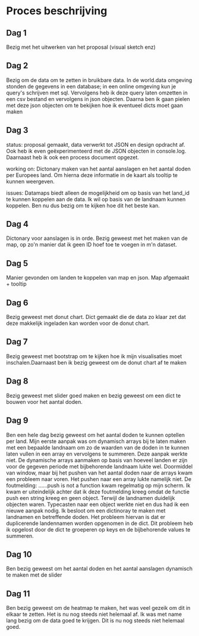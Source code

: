 <h1> Proces beschrijving </h1>

<h2> Dag 1 </h2>

<p> Bezig met het uitwerken van het proposal (visual sketch enz) </p>

<h2> Dag 2 </h2> 
<p> Bezig om de data om te zetten in bruikbare data. In de world.data omgeving stonden de gegevens in een database; in een online omgeving kun je query's schrijven met sql. Vervolgens heb ik deze query laten omzetten in een csv bestand en vervolgens in json objecten. Daarna ben ik gaan pielen met deze json objecten om te bekijken hoe ik eventueel dicts moet gaan maken </p>

<h2> Dag 3 </h2> 
<p> status: proposal gemaakt, data verwerkt tot JSON en design opdracht af. Ook heb ik even geëxperimenteerd met de JSON objecten in console.log. Daarnaast heb ik ook een process document opgezet.

working on: Dictonary maken van het aantal aanslagen en het aantal doden per Europees land. Om hierna deze informatie in de kaart als tooltip te kunnen weergeven.

issues: Datamaps biedt alleen de mogelijkheid om op basis van het land_id te kunnen koppelen aan de data. Ik wil op basis van de landnaam kunnen koppelen. Ben nu dus bezig om te kijken hoe dit het beste kan.
</p>

<h2> Dag 4 </h2> 
Dictonary voor aanslagen is in orde. Bezig geweest met het maken van de map, op zo'n manier dat ik geen ID hoef toe te voegen in m'n dataset.
</p>

<h2> Dag 5 </h2> 
Manier gevonden om landen te koppelen van map en json. Map afgemaakt + tooltip
</p>

<h2> Dag 6 </h2> 
<p> Bezig geweest met donut chart. Dict gemaakt die de data zo klaar zet dat deze makkelijk ingeladen kan worden voor de donut chart.
</p>

<h2> Dag 7 </h2> 
Bezig geweest met bootstrap om te kijken hoe ik mijn visualisaties moet inschalen.Daarnaast ben ik bezig geweest om de donut chart af te maken
</p>

<h2> Dag 8 </h2> 
<p> Bezig geweest met slider goed maken en bezig geweest om een dict te bouwen voor het aantal doden.
</p>

<h2> Dag 9 </h2> 
<p> Ben een hele dag bezig geweest om het aantal doden te kunnen optellen per land. Mijn eerste aanpak was om dynamisch arrays bij te laten maken met een bepaalde landnaam om zo de waarden van de doden in te kunnen laten vullen in een array en vervolgens te summeren. Deze aanpak werkte niet. De dynamische arrays aanmaken op basis van hoeveel landen er zijn voor de gegeven periode met bijbehorende landnaam lukte wel. Doormiddel van window, maar bij het pushen van het aantal doden naar de arrays kwam een probleem naar voren. Het pushen naar een array lukte namelijk niet. De foutmelding: ……push is not a function kwam regelmatig op mijn scherm. Ik kwam er uiteindelijk achter dat ik deze foutmelding kreeg omdat de functie push een string kreeg en geen object. Terwijl de landnamen duidelijk objecten waren. Typecasten naar een object werkte niet en dus had ik een nieuwe aanpak nodig. Ik besloot om een dictinoray te maken met landnamen en betreffende doden. Het probleem hiervan is dat er duplicerende landennamen worden opgenomen in de dict. Dit probleem heb ik opgelost door de dict te groeperen op keys en de bijbehorende values te summeren.
</p>


<h2> Dag 10 </h2> 
<p> Ben bezig geweest om het aantal doden en het aantal aanslagen dynamisch te maken met de slider
</p>

<h2> Dag 11 </h2> 
<p> Ben bezig geweest om de heatmap te maken, het was veel gezeik om dit in elkaar te zetten. Het is nu nog steeds niet helemaal af. Ik was met name lang bezig om de data goed te krijgen. Dit is nu nog steeds niet helemaal goed.
</p>

